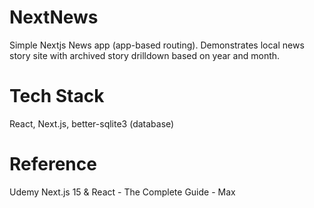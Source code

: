 # NextNews
Simple Nextjs News app (app-based routing). 
Demonstrates local news story site with archived story drilldown based on year and month.

# Tech Stack
React, Next.js, better-sqlite3 (database) 

# Reference
Udemy Next.js 15 & React - The Complete Guide - Max
